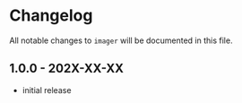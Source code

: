 # Changelog

All notable changes to `imager` will be documented in this file.

## 1.0.0 - 202X-XX-XX

- initial release
